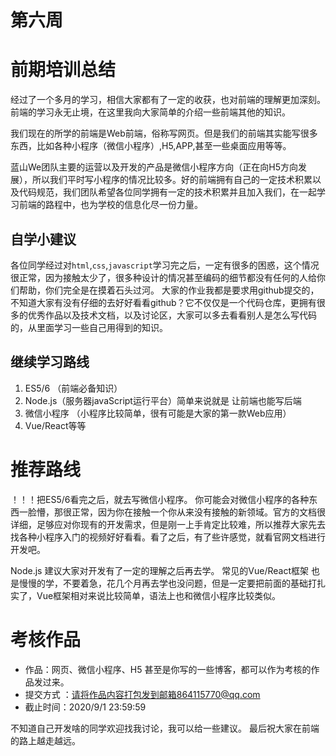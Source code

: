 # 第六周

# 前期培训总结
经过了一个多月的学习，相信大家都有了一定的收获，也对前端的理解更加深刻。
前端的学习永无止境，在这里我向大家简单的介绍一些前端其他的知识。

我们现在的所学的前端是Web前端，俗称写网页。但是我们的前端其实能写很多东西，比如各种小程序（微信小程序）,H5,APP,甚至一些桌面应用等等。

蓝山We团队主要的运营以及开发的产品是微信小程序方向（正在向H5方向发展），所以我们平时写小程序的情况比较多。好的前端拥有自己的一定技术积累以及代码规范，我们团队希望各位同学拥有一定的技术积累并且加入我们，在一起学习前端的路程中，也为学校的信息化尽一份力量。

## 自学小建议
各位同学经过对`html`,`css`,`javascript`学习完之后，一定有很多的困惑，这个情况很正常，因为接触太少了，很多种设计的情况甚至编码的细节都没有任何的人给你们帮助，你们完全是在摸着石头过河。
大家的作业我都是要求用github提交的，不知道大家有没有仔细的去好好看看github？它不仅仅是一个代码仓库，更拥有很多的优秀作品以及技术文档，以及讨论区，大家可以多去看看别人是怎么写代码的，从里面学习一些自己用得到的知识。
## 继续学习路线
1. ES5/6  （前端必备知识）
2. Node.js（服务器javaScript运行平台）简单来说就是 让前端也能写后端
3. 微信小程序 （小程序比较简单，很有可能是大家的第一款Web应用）
4. Vue/React等等 

# 推荐路线
！！！把ES5/6看完之后，就去写微信小程序。
你可能会对微信小程序的各种东西一脸懵，那很正常，因为你在接触一个你从来没有接触的新领域。官方的文档很详细，足够应对你现有的开发需求，但是刚一上手肯定比较难，所以推荐大家先去找各种小程序入门的视频好好看看。看了之后，有了些许感觉，就看官网文档进行开发吧。

Node.js 建议大家对开发有了一定的理解之后再去学。
常见的Vue/React框架 也是慢慢的学，不要着急，花几个月再去学也没问题，但是一定要把前面的基础打扎实了，Vue框架相对来说比较简单，语法上也和微信小程序比较类似。


# 考核作品
- 作品：网页、微信小程序、H5 甚至是你写的一些博客，都可以作为考核的作品发过来。
-  提交方式 ：请将作品内容打包发到邮箱864115770@qq.com
- 截止时间：2020/9/1  23:59:59


不知道自己开发啥的同学欢迎找我讨论，我可以给一些建议。
最后祝大家在前端的路上越走越远。
